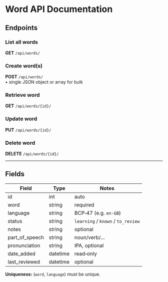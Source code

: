 # Word API Documentation

## Endpoints

### List all words  
**GET** `/api/words/`

### Create word(s)  
**POST** `/api/words/`  
• single JSON object or array for bulk

### Retrieve word  
**GET** `/api/words/{id}/`

### Update word  
**PUT** `/api/words/{id}/`

### Delete word  
**DELETE** `/api/words/{id}/`

---

## Fields

| Field | Type | Notes |
|-------|------|-------|
| id | int | auto |
| word | string | required |
| language | string | BCP‑47 (e.g. `en‑GB`) |
| status | string | `learning` / `known` / `to_review` |
| notes | string | optional |
| part_of_speech | string | noun/verb/… |
| pronunciation | string | IPA, optional |
| date_added | datetime | read‑only |
| last_reviewed | datetime | optional |

**Uniqueness:** (`word`, `language`) must be unique.
